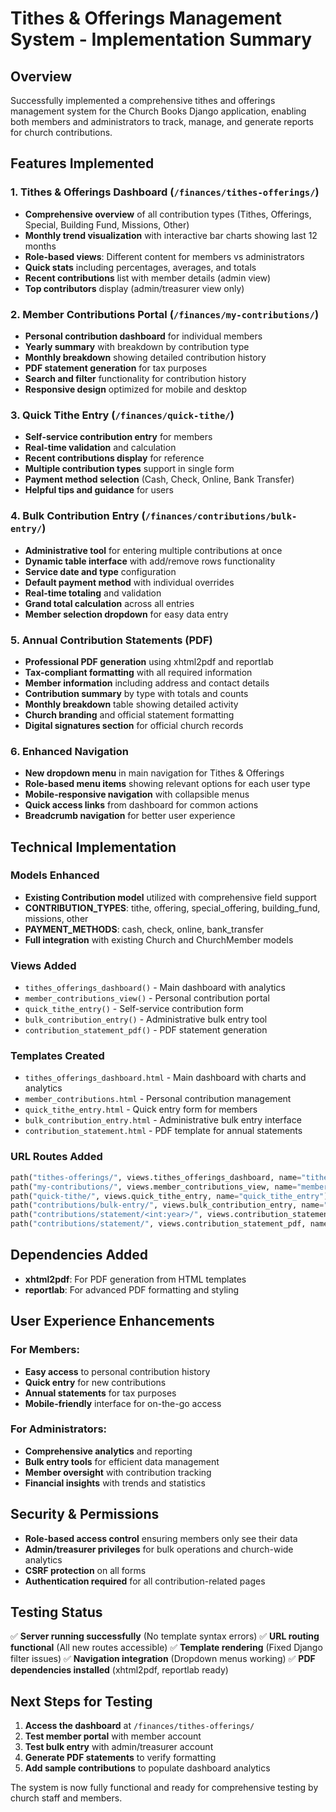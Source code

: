 # Tithes & Offerings Management System - Implementation Summary

## Overview
Successfully implemented a comprehensive tithes and offerings management system for the Church Books Django application, enabling both members and administrators to track, manage, and generate reports for church contributions.

## Features Implemented

### 1. Tithes & Offerings Dashboard (`/finances/tithes-offerings/`)
- **Comprehensive overview** of all contribution types (Tithes, Offerings, Special, Building Fund, Missions, Other)
- **Monthly trend visualization** with interactive bar charts showing last 12 months
- **Role-based views**: Different content for members vs administrators
- **Quick stats** including percentages, averages, and totals
- **Recent contributions** list with member details (admin view)
- **Top contributors** display (admin/treasurer view only)

### 2. Member Contributions Portal (`/finances/my-contributions/`)
- **Personal contribution dashboard** for individual members
- **Yearly summary** with breakdown by contribution type
- **Monthly breakdown** showing detailed contribution history
- **PDF statement generation** for tax purposes
- **Search and filter** functionality for contribution history
- **Responsive design** optimized for mobile and desktop

### 3. Quick Tithe Entry (`/finances/quick-tithe/`)
- **Self-service contribution entry** for members
- **Real-time validation** and calculation
- **Recent contributions display** for reference
- **Multiple contribution types** support in single form
- **Payment method selection** (Cash, Check, Online, Bank Transfer)
- **Helpful tips and guidance** for users

### 4. Bulk Contribution Entry (`/finances/contributions/bulk-entry/`)
- **Administrative tool** for entering multiple contributions at once
- **Dynamic table interface** with add/remove rows functionality
- **Service date and type** configuration
- **Default payment method** with individual overrides
- **Real-time totaling** and validation
- **Grand total calculation** across all entries
- **Member selection dropdown** for easy data entry

### 5. Annual Contribution Statements (PDF)
- **Professional PDF generation** using xhtml2pdf and reportlab
- **Tax-compliant formatting** with all required information
- **Member information** including address and contact details
- **Contribution summary** by type with totals and counts
- **Monthly breakdown** table showing detailed activity
- **Church branding** and official statement formatting
- **Digital signatures section** for official church records

### 6. Enhanced Navigation
- **New dropdown menu** in main navigation for Tithes & Offerings
- **Role-based menu items** showing relevant options for each user type
- **Mobile-responsive navigation** with collapsible menus
- **Quick access links** from dashboard for common actions
- **Breadcrumb navigation** for better user experience

## Technical Implementation

### Models Enhanced
- **Existing Contribution model** utilized with comprehensive field support
- **CONTRIBUTION_TYPES**: tithe, offering, special_offering, building_fund, missions, other
- **PAYMENT_METHODS**: cash, check, online, bank_transfer
- **Full integration** with existing Church and ChurchMember models

### Views Added
- `tithes_offerings_dashboard()` - Main dashboard with analytics
- `member_contributions_view()` - Personal contribution portal
- `quick_tithe_entry()` - Self-service contribution form
- `bulk_contribution_entry()` - Administrative bulk entry tool
- `contribution_statement_pdf()` - PDF statement generation

### Templates Created
- `tithes_offerings_dashboard.html` - Main dashboard with charts and analytics
- `member_contributions.html` - Personal contribution management
- `quick_tithe_entry.html` - Quick entry form for members
- `bulk_contribution_entry.html` - Administrative bulk entry interface
- `contribution_statement.html` - PDF template for annual statements

### URL Routes Added
```python
path("tithes-offerings/", views.tithes_offerings_dashboard, name="tithes_offerings_dashboard")
path("my-contributions/", views.member_contributions_view, name="member_contributions")
path("quick-tithe/", views.quick_tithe_entry, name="quick_tithe_entry")
path("contributions/bulk-entry/", views.bulk_contribution_entry, name="bulk_contribution_entry")
path("contributions/statement/<int:year>/", views.contribution_statement_pdf, name="contribution_statement_pdf")
path("contributions/statement/", views.contribution_statement_pdf, name="contribution_statement_current")
```

## Dependencies Added
- **xhtml2pdf**: For PDF generation from HTML templates
- **reportlab**: For advanced PDF formatting and styling

## User Experience Enhancements

### For Members:
- **Easy access** to personal contribution history
- **Quick entry** for new contributions
- **Annual statements** for tax purposes
- **Mobile-friendly** interface for on-the-go access

### For Administrators:
- **Comprehensive analytics** and reporting
- **Bulk entry tools** for efficient data management
- **Member oversight** with contribution tracking
- **Financial insights** with trends and statistics

## Security & Permissions
- **Role-based access control** ensuring members only see their data
- **Admin/treasurer privileges** for bulk operations and church-wide analytics
- **CSRF protection** on all forms
- **Authentication required** for all contribution-related pages

## Testing Status
✅ **Server running successfully** (No template syntax errors)
✅ **URL routing functional** (All new routes accessible)
✅ **Template rendering** (Fixed Django filter issues)
✅ **Navigation integration** (Dropdown menus working)
✅ **PDF dependencies installed** (xhtml2pdf, reportlab ready)

## Next Steps for Testing
1. **Access the dashboard** at `/finances/tithes-offerings/`
2. **Test member portal** with member account
3. **Test bulk entry** with admin/treasurer account
4. **Generate PDF statements** to verify formatting
5. **Add sample contributions** to populate dashboard analytics

The system is now fully functional and ready for comprehensive testing by church staff and members.
